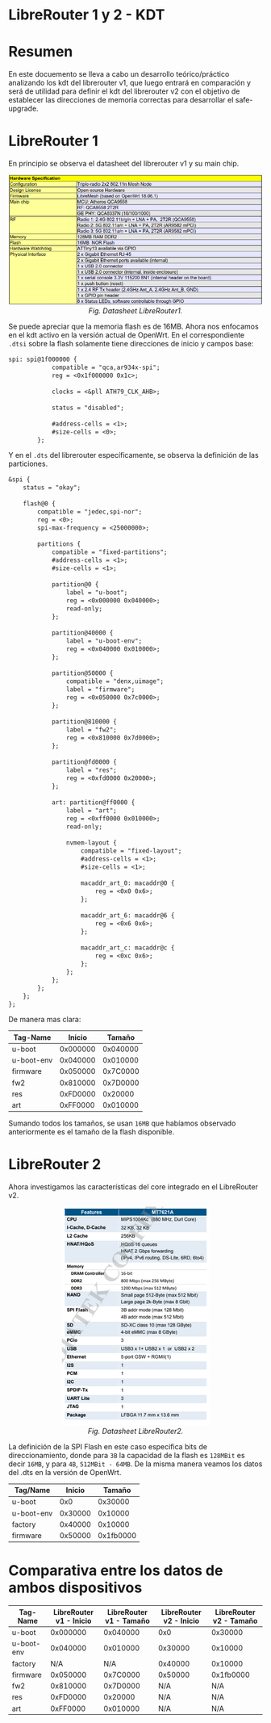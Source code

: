 # LibreRouter 1 y 2 - KDT

# Resumen 

En este docuemento se lleva a cabo un desarrollo teórico/práctico analizando los kdt del librerouter v1, que luego entrará en comparación y será de utilidad para definir el kdt del librerouter v2 con el objetivo de establecer las direcciones de memoria correctas para desarrollar el safe-upgrade.

# LibreRouter 1

En principio se observa el datasheet del librerouter v1 y su main chip.

<p align="center">
  <img src="./img/lr1-ds.png"><br>
  <em>Fig. Datasheet LibreRouter1.</em>
</p>

Se puede apreciar que la memoria flash es de 16MB. Ahora nos enfocamos en el kdt activo en la versión actual de OpenWrt. En el correspondiente `.dtsi` sobre la flash solamente tiene direcciones de inicio y campos base:

```dts
spi: spi@1f000000 {
        	compatible = "qca,ar934x-spi";
        	reg = <0x1f000000 0x1c>;

        	clocks = <&pll ATH79_CLK_AHB>;

        	status = "disabled";

        	#address-cells = <1>;
        	#size-cells = <0>;
    	};
```

Y en el `.dts` del librerouter específicamente, se observa la definición de las particiones.

```dts
&spi {
	status = "okay";

	flash@0 {
		compatible = "jedec,spi-nor";
		reg = <0>;
		spi-max-frequency = <25000000>;

		partitions {
			compatible = "fixed-partitions";
			#address-cells = <1>;
			#size-cells = <1>;

			partition@0 {
				label = "u-boot";
				reg = <0x000000 0x040000>;
				read-only;
			};

			partition@40000 {
				label = "u-boot-env";
				reg = <0x040000 0x010000>;
			};

			partition@50000 {
				compatible = "denx,uimage";
				label = "firmware";
				reg = <0x050000 0x7c0000>;
			};

			partition@810000 {
				label = "fw2";
				reg = <0x810000 0x7d0000>;
			};

			partition@fd0000 {
				label = "res";
				reg = <0xfd0000 0x20000>;
			};

			art: partition@ff0000 {
				label = "art";
				reg = <0xff0000 0x010000>;
				read-only;

				nvmem-layout {
					compatible = "fixed-layout";
					#address-cells = <1>;
					#size-cells = <1>;

					macaddr_art_0: macaddr@0 {
						reg = <0x0 0x6>;
					};

					macaddr_art_6: macaddr@6 {
						reg = <0x6 0x6>;
					};

					macaddr_art_c: macaddr@c {
						reg = <0xc 0x6>;
					};
				};
			};
		};
	};
};
```


De manera mas clara: 

| **Tag-Name** | **Inicio** | **Tamaño** |
|--------------|------------|------------|
| u-boot       | 0x000000   | 0x040000   |
| u-boot-env   | 0x040000   | 0x010000   |
| firmware     | 0x050000   | 0x7C0000   |
| fw2          | 0x810000   | 0x7D0000   |
| res          | 0xFD0000   | 0x20000    |
| art          | 0xFF0000   | 0x010000   |


Sumando todos los tamaños, se usan `16MB` que habíamos observado anteriormente es el tamaño de la flash disponible.

# LibreRouter 2

Ahora investigamos las características del core integrado en el LibreRouter v2.

<p align="center">
  <img src="./img/lr2-ds.png"><br>
  <em>Fig. Datasheet LibreRouter2.</em>
</p>

La definición de la SPI Flash en este caso especifica bits de direccionamiento, donde para `3B` la capacidad de la flash es `128MBit` es decir `16MB`, y para `4B`, `512MBit - 64MB`. De la misma manera veamos los datos del  .dts en la versión de OpenWrt.

| **Tag/Name** | **Inicio** | **Tamaño**  |
|--------------|------------|-------------|
| u-boot       | 0x0        | 0x30000     |
| u-boot-env   | 0x30000    | 0x10000     |
| factory      | 0x40000    | 0x10000     |
| firmware     | 0x50000    | 0x1fb0000   |


# Comparativa entre los datos de ambos dispositivos

| **Tag-Name**  | **LibreRouter v1 - Inicio** | **LibreRouter v1 - Tamaño** | **LibreRouter v2 - Inicio** | **LibreRouter v2 - Tamaño** |
|---------------|-----------------------------|-----------------------------|-----------------------------|-----------------------------|
| u-boot        | 0x000000                    | 0x040000                    | 0x0                         | 0x30000                     |
| u-boot-env    | 0x040000                    | 0x010000                    | 0x30000                     | 0x10000                     |
| factory       | N/A                         | N/A                         | 0x40000                     | 0x10000                     |
| firmware      | 0x050000                    | 0x7C0000                    | 0x50000                     | 0x1fb0000                   |
| fw2           | 0x810000                    | 0x7D0000                    | N/A                         | N/A                         |
| res           | 0xFD0000                    | 0x20000                     | N/A                         | N/A                         |
| art           | 0xFF0000                    | 0x010000                    | N/A                         | N/A                         |


